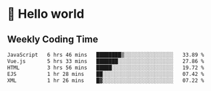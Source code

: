 # 🍻 Hello world

## Weekly Coding Time
<!--START_SECTION:waka-->

```txt
JavaScript   6 hrs 46 mins   ████████▒░░░░░░░░░░░░░░░░   33.89 %
Vue.js       5 hrs 33 mins   ███████░░░░░░░░░░░░░░░░░░   27.86 %
HTML         3 hrs 56 mins   █████░░░░░░░░░░░░░░░░░░░░   19.72 %
EJS          1 hr 28 mins    ██░░░░░░░░░░░░░░░░░░░░░░░   07.42 %
XML          1 hr 26 mins    █▓░░░░░░░░░░░░░░░░░░░░░░░   07.22 %
```

<!--END_SECTION:waka-->

